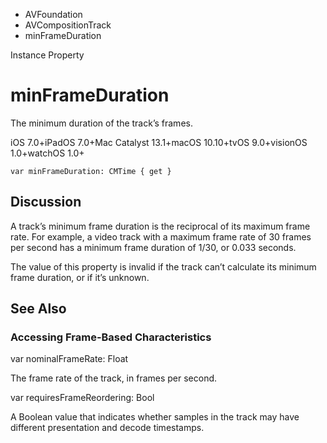 

- AVFoundation
- AVCompositionTrack
-  minFrameDuration 

Instance Property

# minFrameDuration

The minimum duration of the track’s frames.

iOS 7.0+iPadOS 7.0+Mac Catalyst 13.1+macOS 10.10+tvOS 9.0+visionOS 1.0+watchOS 1.0+

``` source
var minFrameDuration: CMTime { get }
```

## Discussion

A track’s minimum frame duration is the reciprocal of its maximum frame rate. For example, a video track with a maximum frame rate of 30 frames per second has a minimum frame duration of 1/30, or 0.033 seconds.

The value of this property is invalid if the track can’t calculate its minimum frame duration, or if it’s unknown.

## See Also

### Accessing Frame-Based Characteristics

var nominalFrameRate: Float

The frame rate of the track, in frames per second.

var requiresFrameReordering: Bool

A Boolean value that indicates whether samples in the track may have different presentation and decode timestamps.

